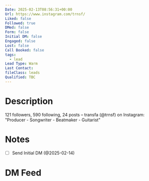 ```yaml
---
Date: 2025-02-13T08:56:31+00:00
Url: https://www.instagram.com/trnsf/
Liked: false
Followed: true
DMed: false
Form: false
Initial DM: false
Engaged: false
Lost: false
Call Booked: false
tags:
  - lead
Lead Type: Warm
Last Contact: 
fileClass: leads
Qualified: TBC
---
```

# Description
121 followers, 590 following, 24 posts – transfa (@trnsf) on Instagram: "Producer - Songwriter - Beatmaker - Guitarist"
# Notes
- [ ] Send Initial DM (@2025-02-14)
# DM Feed